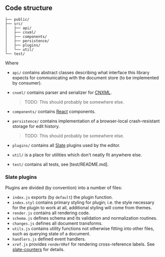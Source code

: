 ## Code structure

```
├── public/
├── src/
│   ├── api/
│   ├── cnxml/
│   ├── components/
│   ├── persistence/
│   ├── plugins/
│   └── util/
└── test/
```

Where

- `api/` contains abstract classes describing what interface this library 
  expects for communicating with the document store (to be implemented
  by consumer).
- `cnxml/` contains parser and serializer for [CNXML](CNXML).

  > TODO: This should probably be somewhere else.
  
- `components/` contains [React](react) components.
- `persistence/` contains implementation of a browser-local crash-resistant
  storage for edit history.

  > TODO: This should probably be somewhere else.
  
- `plugins/` contains all [Slate](slate) plugins used by the editor.
- `util/` is a place for utilities which don't neatly fit anywhere else.
- `test/` contains all tests, see [test/README.md].

[React]: https://reactjs.org/
[Slate]: https://www.slatejs.org
[CNXML]: https://legacy.cnx.org/help/authoring/xml#cnxml

### Slate plugins

Plugins are divided (by convention) into a number of files:

- `index.js` exports (by `default`) the plugin function.
- `index.styl` contains primary styling for plugin; i.e. the style necessary
  for the plugin to work at all, additional styling will come from themes.
- `render.js` contains all rendering code.
- `schema.js` defines schema and its validation and normalization routines.
- `changes.js` defines all document transforms.
- `utils.js` contains utility functions not otherwise fitting into other
  files, such as querying state of a document.
- `handlers.js` defined event handlers.
- `xref.js` provides `renderXRef` for rendering cross-reference labels. 
  See [slate-counters](slate-counters) for details.

[slate-counters]: https://github.com/katalysteducation/slate-counters
